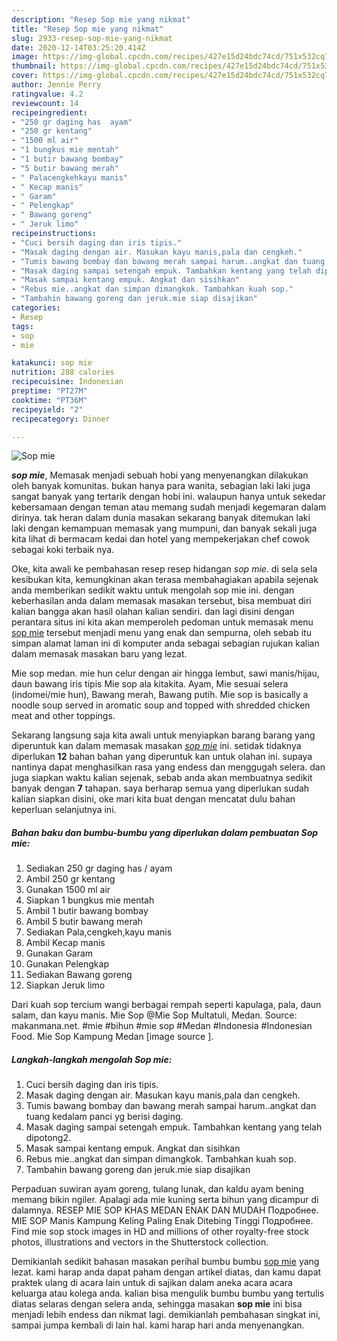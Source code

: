 ```yaml
---
description: "Resep Sop mie yang nikmat"
title: "Resep Sop mie yang nikmat"
slug: 2933-resep-sop-mie-yang-nikmat
date: 2020-12-14T03:25:20.414Z
image: https://img-global.cpcdn.com/recipes/427e15d24bdc74cd/751x532cq70/sop-mie-foto-resep-utama.jpg
thumbnail: https://img-global.cpcdn.com/recipes/427e15d24bdc74cd/751x532cq70/sop-mie-foto-resep-utama.jpg
cover: https://img-global.cpcdn.com/recipes/427e15d24bdc74cd/751x532cq70/sop-mie-foto-resep-utama.jpg
author: Jennie Perry
ratingvalue: 4.2
reviewcount: 14
recipeingredient:
- "250 gr daging has  ayam"
- "250 gr kentang"
- "1500 ml air"
- "1 bungkus mie mentah"
- "1 butir bawang bombay"
- "5 butir bawang merah"
- " Palacengkehkayu manis"
- " Kecap manis"
- " Garam"
- " Pelengkap"
- " Bawang goreng"
- " Jeruk limo"
recipeinstructions:
- "Cuci bersih daging dan iris tipis."
- "Masak daging dengan air. Masukan kayu manis,pala dan cengkeh."
- "Tumis bawang bombay dan bawang merah sampai harum..angkat dan tuang kedalam panci yg berisi daging."
- "Masak daging sampai setengah empuk. Tambahkan kentang yang telah dipotong2."
- "Masak sampai kentang empuk. Angkat dan sisihkan"
- "Rebus mie..angkat dan simpan dimangkok. Tambahkan kuah sop."
- "Tambahin bawang goreng dan jeruk.mie siap disajikan"
categories:
- Resep
tags:
- sop
- mie

katakunci: sop mie 
nutrition: 288 calories
recipecuisine: Indonesian
preptime: "PT27M"
cooktime: "PT36M"
recipeyield: "2"
recipecategory: Dinner

---
```



![Sop mie](https://img-global.cpcdn.com/recipes/427e15d24bdc74cd/751x532cq70/sop-mie-foto-resep-utama.jpg)

<b><i>sop mie</i></b>, Memasak menjadi sebuah hobi yang menyenangkan dilakukan oleh banyak komunitas. bukan hanya para wanita, sebagian laki laki juga sangat banyak yang tertarik dengan hobi ini. walaupun hanya untuk sekedar kebersamaan dengan teman atau memang sudah menjadi kegemaran dalam dirinya. tak heran dalam dunia masakan sekarang banyak ditemukan laki laki dengan kemampuan memasak yang mumpuni, dan banyak sekali juga kita lihat di bermacam kedai dan hotel yang mempekerjakan chef cowok sebagai koki terbaik nya.

Oke, kita awali ke pembahasan resep resep hidangan <i>sop mie</i>. di sela sela kesibukan kita, kemungkinan akan terasa membahagiakan apabila sejenak anda memberikan sedikit waktu untuk mengolah sop mie ini. dengan keberhasilan anda dalam memasak masakan tersebut, bisa membuat diri kalian bangga akan hasil olahan kalian sendiri. dan lagi disini dengan perantara situs ini kita akan memperoleh pedoman untuk memasak menu <u>sop mie</u> tersebut menjadi menu yang enak dan sempurna, oleh sebab itu simpan alamat laman ini di komputer anda sebagai sebagian rujukan kalian dalam memasak masakan baru yang lezat.

Mie sop medan. mie hun celur dengan air hingga lembut, sawi manis/hijau, daun bawang iris tipis Mie sop ala kitakita. Ayam, Mie sesuai selera (indomei/mie hun), Bawang merah, Bawang putih. Mie sop is basically a noodle soup served in aromatic soup and topped with shredded chicken meat and other toppings.


Sekarang langsung saja kita awali untuk menyiapkan barang barang yang diperuntuk kan dalam memasak masakan <u><i>sop mie</i></u> ini. setidak tidaknya diperlukan <b>12</b> bahan bahan yang diperuntuk kan untuk olahan ini. supaya nantinya dapat menghasilkan rasa yang endess dan menggugah selera. dan juga siapkan waktu kalian sejenak, sebab anda akan membuatnya sedikit banyak dengan <b>7</b> tahapan. saya berharap semua yang diperlukan sudah kalian siapkan disini, oke mari kita buat dengan mencatat dulu bahan keperluan selanjutnya ini.

<!--inarticleads1-->

##### Bahan baku dan bumbu-bumbu yang diperlukan dalam pembuatan Sop mie:

1. Sediakan 250 gr daging has / ayam
1. Ambil 250 gr kentang
1. Gunakan 1500 ml air
1. Siapkan 1 bungkus mie mentah
1. Ambil 1 butir bawang bombay
1. Ambil 5 butir bawang merah
1. Sediakan  Pala,cengkeh,kayu manis
1. Ambil  Kecap manis
1. Gunakan  Garam
1. Gunakan  Pelengkap
1. Sediakan  Bawang goreng
1. Siapkan  Jeruk limo


Dari kuah sop tercium wangi berbagai rempah seperti kapulaga, pala, daun salam, dan kayu manis. Mie Sop @Mie Sop Multatuli, Medan. Source: makanmana.net. #mie #bihun #mie sop #Medan #Indonesia #Indonesian Food. Mie Sop Kampung Medan [image source ]. 

<!--inarticleads2-->

##### Langkah-langkah mengolah Sop mie:

1. Cuci bersih daging dan iris tipis.
1. Masak daging dengan air. Masukan kayu manis,pala dan cengkeh.
1. Tumis bawang bombay dan bawang merah sampai harum..angkat dan tuang kedalam panci yg berisi daging.
1. Masak daging sampai setengah empuk. Tambahkan kentang yang telah dipotong2.
1. Masak sampai kentang empuk. Angkat dan sisihkan
1. Rebus mie..angkat dan simpan dimangkok. Tambahkan kuah sop.
1. Tambahin bawang goreng dan jeruk.mie siap disajikan


Perpaduan suwiran ayam goreng, tulang lunak, dan kaldu ayam bening memang bikin ngiler. Apalagi ada mie kuning serta bihun yang dicampur di dalamnya. RESEP MIE SOP KHAS MEDAN ENAK DAN MUDAH Подробнее. MIE SOP Manis Kampung Keling Paling Enak Ditebing Tinggi Подробнее. Find mie sop stock images in HD and millions of other royalty-free stock photos, illustrations and vectors in the Shutterstock collection. 

Demikianlah sedikit bahasan masakan perihal bumbu bumbu <u>sop mie</u> yang lezat. kami harap anda dapat paham dengan artikel diatas, dan kamu dapat praktek ulang di acara lain untuk di sajikan dalam aneka acara acara keluarga atau kolega anda. kalian bisa mengulik bumbu bumbu yang tertulis diatas selaras dengan selera anda, sehingga masakan <b>sop mie</b> ini bisa menjadi lebih endess dan nikmat lagi. demikianlah pembahasan singkat ini, sampai jumpa kembali di lain hal. kami harap hari anda menyenangkan.
